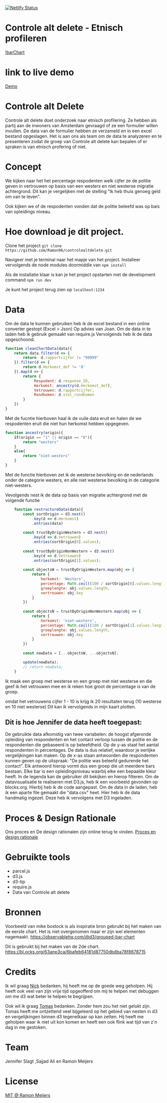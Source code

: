 [![Netlify Status](https://api.netlify.com/api/v1/badges/8f83d5fe-b6d7-48a2-8e22-176f274ba90b/deploy-status)](https://app.netlify.com/sites/controlealtdelete/deploys)

# Controle alt delete - Etnisch profileren
[!barChart](https://github.com/Ramon96/controlealtdelete/blob/master/static/img/chart.png)

# link to live demo
[Demo](https://controlealtdelete.netlify.com/)

# Controle alt Delete
Controle alt delete doet onderzoek naar etnisch profilering. 
Ze hebben als partij aan de inwoners van Amsterdam gevraagd of ze een formulier willen invullen. 
De data van de formulier hebben ze verzameld en in een excel bestand opgeslagen. 
Het is aan ons als team om de data te analyzeren en te presenteren zodat de groep van Controle alt delete kan bepalen of er spraken is van etnisch profering of niet.

# Concept
We kijken naar het het percentage respodenten welk cijfer ze de politie geven in vertrouwen op basis van een westers en niet westerse migratie achtergrond. Dit kan je vergelijken met de stelling "Ik heb thuis genoeg geld om van te leven".

Ook kijken we of de respodenten vonden dat de politie beleefd was op bais van opleidings niveau.

# Hoe download je dit project.
Clone het project
`git clone https://github.com/Ramon96/controlealtdelete.git`

Navigeer met je terminal naar het mapje van het project.
Installeer vervolgends de node modules doormiddle van
`npm install`

Als de installatie klaar is kan je het project opstarten met de development command
`npm run dev`

Je kunt het project terug zien op
`localhost:1234`

# Data
Om de data te kunnen gebruiken heb ik de excel bestand in een online converter gestopt (Excel > Json)
Op advies van Joan. Om de data in te laden heb ik gebruik gemaakt van require.js
Vervolgends heb ik de data opgeschoond.

```javascript 
function cleanChartData(data){
    return data.filter(d => {
        return  d.rapportcijfer != "99999" 
    }).filter(d => {
        return d.Herkomst_def != '8'
    }).map(d => {
        return {
             Respodent: d.response_ID,
             Herkomst: ancestry(d.Herkomst_def),
             Vetrouwen: d.rapportcijfer,
             Rondkomen: d.stel_rondkomen
        }
    })
}
```
Met de fucntie hierboven haal ik de vuile data eruit en halen de we respodenten eruit die niet hun herkomst hebben opgegeven.

```javascript
function ancestry(origin){
    if(origin == "1" || origin == "6"){
        return "westers"
    }
    else{
        return "niet-westers"
    }
}
```
Met de functie hierboven zet ik de westerse bevolking en de nederlands onder de categorie westers, en alle niet westerse bevolking in de categorie niet-westers.

Vevolgends nest ik de data op basis van migratie achtergrond met de volgende functie
```javascript
    function restructureData(data){
        const sortOrigin = d3.nest()
            .key(d => d.Herkomst)
            .entries(data)
            
        const trustByOriginWestern = d3.nest()
            .key(d => d.Vetrouwen)
            .entries(sortOrigin[0].values);
            
        const trustByOriginNonWestern = d3.nest()
            .key(d => d.Vetrouwen)
            .entries(sortOrigin[1].values);
            
        const objectsW = trustByOriginWestern.map(obj => {
            return {
                herkomst: 'Westers',
                percentage: Math.ceil((100 / sortOrigin[0].values.length) * obj.values.length),
                groeplengte: obj.values.length,
                vertrouwen: obj.key
            }
        })
        
        const objectsN = trustByOriginNonWestern.map(obj => {
            return {     
                herkomst: 'niet-westers',
                percentage: Math.ceil((100 / sortOrigin[1].values.length) * obj.values.length),
                groeplengte: obj.values.length,
                vertrouwen: obj.key
            }
        })
        
        const newData = [...objectsW, ...objectsN];

        update(newData);
        // return newData;
    }
```
Ik maak een groep met westerse en een groep met niet westerse en die geef ik het vetrouwen mee en ik reken hoe groot de percentage is van de groep. 

omdat het vetrouwens cijfer 1 - 10 is krijg ik 20 resultaten terug (10 westerse en 10 niet westerse)
Dit kan ik vervolgends in mijn kaart plotten.

## Dit is hoe Jennifer de data heeft toegepast: 
De gebruikte data afkomstig van twee variabelen: de hoogst afgeronde opleiding van respondenten en het contact verloop tussen de politie en de respondenten die gebaseerd is op beleefdheid.
Op de y-as staat het aantal respondenten in percentages. De data is dus relatief, waardoor je eerlijke vergelijkingen kan maken. Op de x-as staan antwoorden die respondenten kunnen geven op de uitspraak: "De politie was beleefd gedurende het contact". Elk antwoord hierop vormt dus een groep die uit meerdere bars bestaan.
Elke bar is een opleidingsniveau waarbij elke een bepaalde kleur heeft. In de legenda kan de gebruiker dit bekijken en hierop filteren.
Om de datavisualisatie te realiseren met D3.js, heb ik een voorbeeld gevonden op blocks.org. Hierbij heb ik de code aangepast.
Om de data in de laden, heb ik een aparte file gemaakt die "data.csv" heet. Hier heb ik de data handmatig ingezet. Deze heb ik vervolgens met D3 ingeladen.

# Proces & Design Rationale
Ons proces en De design rationalen zijn online terug te vinden.
[Proces en design rationale](https://jennifer98-s.gitbook.io/cntrl-alt-delete/)

# Gebruikte tools
* parcel.js
* d3.js
* d3-tip
* require.js
* Data van Controle alt delete

# Bronnen
Voorbeeld van mike bostock is als inspiratie bron gebruikt bij het maken van de eerste chart. 
Het is niet overgenomen maar er zijn wel elementen nagemaakt. 
https://observablehq.com/@d3/grouped-bar-chart

Dit is gebruikt bij het maken van de 2de chart. 
https://bl.ocks.org/63anp3ca/6bafeb64181d87750dbdba78f8678715

# Credits
Ik wil graag [Nick](https://github.com/CountNick) bedanken, hij heeft me op de goede weg geholpen. Hij heeft ook veel van zijn vrije tijd opgeofferd om mij te helpen met debuggen om me d3 wat beter te helpen te begrijpen.
 
Ook wil ik graag [Tomas](https://github.com/TomasS666) bedanken. Zonder hem zou het niet gelukt zijn. Tomas heeft me ontzettend veel bijgeleerd op het gebied van nesten in d3 en vergelijkingen binnen d3 tegenelkaar op kan zetten. Hij heeft me geholpen waar ik niet uit kon komen en heeft een ook flink wat tijd van z'n dag in me gestoken.

# Team
Jennifer Slagt ,Sajjad Ali en Ramon Meijers

# License
[MIT @ Ramon Meijers](https://github.com/Ramon96/controlealtdelete/blob/master/LICENSE)

